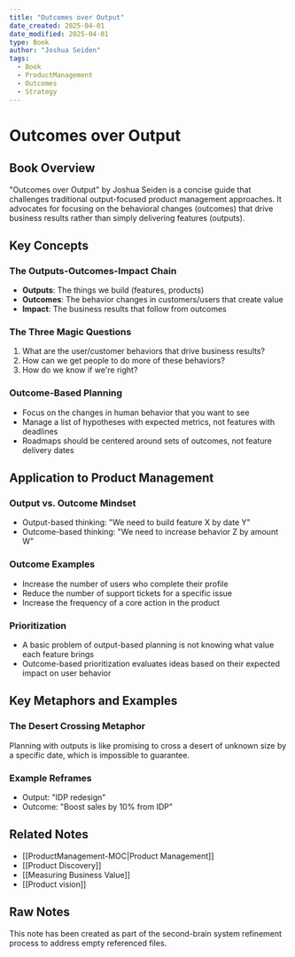 ```yaml
---
title: "Outcomes over Output"
date_created: 2025-04-01
date_modified: 2025-04-01
type: Book
author: "Joshua Seiden"
tags:
  - Book
  - ProductManagement
  - Outcomes
  - Strategy
---
```


# Outcomes over Output

## Book Overview
"Outcomes over Output" by Joshua Seiden is a concise guide that challenges traditional output-focused product management approaches. It advocates for focusing on the behavioral changes (outcomes) that drive business results rather than simply delivering features (outputs).

## Key Concepts

### The Outputs-Outcomes-Impact Chain
- **Outputs**: The things we build (features, products)
- **Outcomes**: The behavior changes in customers/users that create value
- **Impact**: The business results that follow from outcomes

### The Three Magic Questions
1. What are the user/customer behaviors that drive business results?
2. How can we get people to do more of these behaviors?
3. How do we know if we're right?

### Outcome-Based Planning
- Focus on the changes in human behavior that you want to see
- Manage a list of hypotheses with expected metrics, not features with deadlines
- Roadmaps should be centered around sets of outcomes, not feature delivery dates

## Application to Product Management

### Output vs. Outcome Mindset
- Output-based thinking: "We need to build feature X by date Y"
- Outcome-based thinking: "We need to increase behavior Z by amount W"

### Outcome Examples
- Increase the number of users who complete their profile
- Reduce the number of support tickets for a specific issue
- Increase the frequency of a core action in the product

### Prioritization
- A basic problem of output-based planning is not knowing what value each feature brings
- Outcome-based prioritization evaluates ideas based on their expected impact on user behavior

## Key Metaphors and Examples

### The Desert Crossing Metaphor
Planning with outputs is like promising to cross a desert of unknown size by a specific date, which is impossible to guarantee.

### Example Reframes
- Output: "IDP redesign"
- Outcome: "Boost sales by 10% from IDP"

## Related Notes
- [[ProductManagement-MOC|Product Management]]
- [[Product Discovery]]
- [[Measuring Business Value]]
- [[Product vision]]

## Raw Notes
This note has been created as part of the second-brain system refinement process to address empty referenced files.
